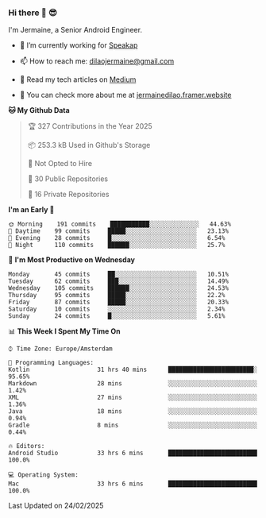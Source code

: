 ### Hi there 👋 😎
I'm Jermaine, a Senior Android Engineer.

- 🔭 I’m currently working for [Speakap](https://www.speakap.com/)

- 📫 How to reach me: dilaojermaine@gmail.com

- 📖 Read my tech articles on [Medium](https://jermainedilao.medium.com/)

- 👀 You can check more about me at [jermainedilao.framer.website](https://jermainedilao.framer.website)

<!--
**jermainedilao/jermainedilao** is a ✨ _special_ ✨ repository because its `README.md` (this file) appears on your GitHub profile.

Here are some ideas to get you started:

- 🔭 I’m currently working on ...
- 🌱 I’m currently learning ...
- 👯 I’m looking to collaborate on ...
- 🤔 I’m looking for help with ...
- 💬 Ask me about ...
- 📫 How to reach me: ...
- 😄 Pronouns: ...
- ⚡ Fun fact: ...
-->

<!--START_SECTION:waka-->
**🐱 My Github Data** 

> 🏆 327 Contributions in the Year 2025
 > 
> 📦 253.3 kB Used in Github's Storage 
 > 
> 🚫 Not Opted to Hire
 > 
> 📜 30 Public Repositories 
 > 
> 🔑 16 Private Repositories  
 > 
**I'm an Early 🐤** 

```text
🌞 Morning    191 commits    ███████████░░░░░░░░░░░░░░   44.63% 
🌆 Daytime    99 commits     █████░░░░░░░░░░░░░░░░░░░░   23.13% 
🌃 Evening    28 commits     █░░░░░░░░░░░░░░░░░░░░░░░░   6.54% 
🌙 Night      110 commits    ██████░░░░░░░░░░░░░░░░░░░   25.7%

```
📅 **I'm Most Productive on Wednesday** 

```text
Monday       45 commits     ██░░░░░░░░░░░░░░░░░░░░░░░   10.51% 
Tuesday      62 commits     ███░░░░░░░░░░░░░░░░░░░░░░   14.49% 
Wednesday    105 commits    ██████░░░░░░░░░░░░░░░░░░░   24.53% 
Thursday     95 commits     █████░░░░░░░░░░░░░░░░░░░░   22.2% 
Friday       87 commits     █████░░░░░░░░░░░░░░░░░░░░   20.33% 
Saturday     10 commits     ░░░░░░░░░░░░░░░░░░░░░░░░░   2.34% 
Sunday       24 commits     █░░░░░░░░░░░░░░░░░░░░░░░░   5.61%

```


📊 **This Week I Spent My Time On** 

```text
⌚︎ Time Zone: Europe/Amsterdam

💬 Programming Languages: 
Kotlin                   31 hrs 40 mins      ████████████████████████░   95.65% 
Markdown                 28 mins             ░░░░░░░░░░░░░░░░░░░░░░░░░   1.42% 
XML                      27 mins             ░░░░░░░░░░░░░░░░░░░░░░░░░   1.36% 
Java                     18 mins             ░░░░░░░░░░░░░░░░░░░░░░░░░   0.94% 
Gradle                   8 mins              ░░░░░░░░░░░░░░░░░░░░░░░░░   0.44%

🔥 Editors: 
Android Studio           33 hrs 6 mins       █████████████████████████   100.0%

💻 Operating System: 
Mac                      33 hrs 6 mins       █████████████████████████   100.0%

```


 Last Updated on 24/02/2025
<!--END_SECTION:waka-->

